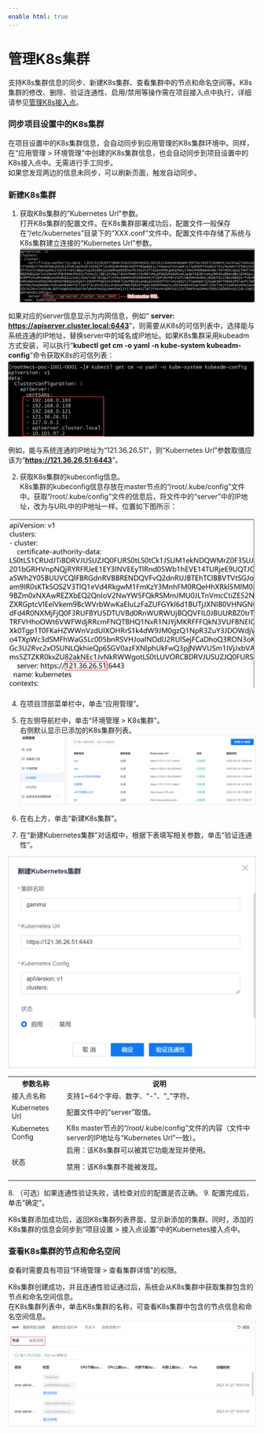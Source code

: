 ```yaml
---
enable html: true
---
```

# 管理K8s集群

支持K8s集群信息的同步、新建K8s集群、查看集群中的节点和命名空间等。K8s集群的修改、删除、验证连通性、启用/禁用等操作需在项目接入点中执行，详细请参见[管理K8s接入点](6.7.1-manage-k8s-access-point.md)。

### 同步项目设置中的K8s集群                           
在项目设置中的K8s集群信息，会自动同步到应用管理的K8s集群环境中。同样，在“应用管理 > 环境管理”中创建的K8s集群信息，也会自动同步到项目设置中的K8s接入点中。无需进行手工同步。                     
如果您发现两边的信息未同步，可以刷新页面，触发自动同步。         

### 新建K8s集群                                
1. 获取K8s集群的“Kubernetes Url”参数。     
     打开K8s集群的配置文件。在K8s集群部署成功后，配置文件一般保存在“/etc/kubernetes”目录下的“XXX.conf”文件中。配置文件中存储了系统与K8s集群建立连接的“Kubernetes Url”参数。           
    <img src="fig/k8s集群.png" style="zoom:50%">             

  如果对应的server信息显示为内网信息，例如“ <b>server: https://apiserver.cluster.local:6443</b>”，则需要从K8s的可信列表中，选择能与系统连通的IP地址，替换server中的域名或IP地址。如果K8s集群采用kubeadm方式安装，可以执行“**kubectl get cm -o yaml -n kube-system kubeadm-config**”命令获取K8s的可信列表：              
  <img src="fig/K8s接入点-IP地址.png" style="zoom:50%">  

  例如，能与系统连通的IP地址为“121.36.26.51”，则“Kubernetes Url”参数取值应该为“<b>https://121.36.26.51:6443</b>”。
   
2. 获取K8s集群的kubeconfig信息。         
  K8s集群的kubeconfig信息存放在master节点的“/root/.kube/config”文件中。获取“/root/.kube/config”文件的信息后，将文件中的“server”中的IP地址，改为与URL中的IP地址一样。位置如下图所示：        
  <img src="fig/k8s接入点-config.png" style="zoom:50%">      
  
4. 在项目顶部菜单栏中，单击“应用管理”。
5. 在左侧导航栏中，单击“环境管理 > K8s集群”。          
     右侧默认显示已添加的K8s集群列表。          
     <img src="fig/应用管理-K8s集群-列表.png" style="zoom:50%">         
     
6. 在右上方，单击“新建K8s集群”。
7.  在“新建Kubernetes集群”对话框中，根据下表填写相关参数，单击“验证连通性”。              
  <img src="fig/应用管理-K8s集群-新建.png" style="zoom:50%">          
  <table>
<tr>
   <th>参数名称</th>
    <th>说明</th>
</tr>
<tr>
    <td>接入点名称</td>
    <td>支持1~64个字母、数字、“-”、“_”字符。</td>
</tr>
<tr>
    <td>Kubernetes Url</td>
    <td>配置文件中的“server”取值。</td>
</tr>
<tr>
    <td>Kubernetes Config</td>
    <td>K8s master节点的“/root/.kube/config”文件的内容（文件中server的IP地址与“Kubernetes Url”一致）。</td>
</tr>
<tr>
    <td>状态</td>
    <td>启用：该K8s集群可以被其它功能发现并使用。<p>禁用：该K8s集群不能被发现。</p></td>
</tr>
</table>
8. （可选）如果连通性验证失败，请检查对应的配置是否正确。
9. 配置完成后，单击“确定”。

K8s集群添加成功后，返回K8s集群列表界面，显示新添加的集群。同时，添加的K8s集群的信息会同步到“项目设置 > 接入点设置”中的Kubernetes接入点中。

### 查看K8s集群的节点和命名空间                  
查看时需要具有项目“环境管理 > 查看集群详情”的权限。           

K8s集群创建成功，并且连通性验证通过后，系统会从K8s集群中获取集群包含的节点和命名空间信息。                
在K8s集群列表中，单击K8s集群的名称，可查看K8s集群中包含的节点信息和命名空间信息。                                    
![](fig/应用管理-K8s集群-信息.png)                

